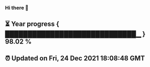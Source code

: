 ### Hi there 👋
⏳ Year progress { █████████████████████████████▁ } 98.02 %
---
⏰ Updated on Fri, 24 Dec 2021 18:08:48 GMT
---
